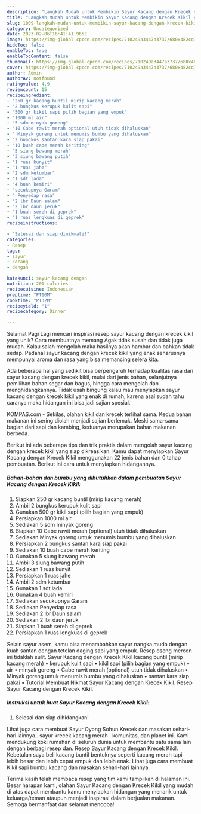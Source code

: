 ```yaml
---
description: "Langkah Mudah untuk Membikin Sayur Kacang dengan Krecek Kikil yang Lezat Sekali, Enak"
title: "Langkah Mudah untuk Membikin Sayur Kacang dengan Krecek Kikil yang Lezat Sekali, Enak"
slug: 1009-langkah-mudah-untuk-membikin-sayur-kacang-dengan-krecek-kikil-yang-lezat-sekali-enak
category: Uncategorized
date: 2023-02-06T16:41:41.965Z
image: https://img-global.cpcdn.com/recipes/710249a3447a3737/680x482cq70/sayur-kacang-dengan-krecek-kikil-foto-resep-utama.jpg
hideToc: false
enableToc: true
enableTocContent: false
thumbnail: https://img-global.cpcdn.com/recipes/710249a3447a3737/680x482cq70/sayur-kacang-dengan-krecek-kikil-foto-resep-utama.jpg
cover: https://img-global.cpcdn.com/recipes/710249a3447a3737/680x482cq70/sayur-kacang-dengan-krecek-kikil-foto-resep-utama.jpg
author: Admin
authorAv: notfound
ratingvalue: 4.9
reviewcount: 15
recipeingredient:
- "250 gr kacang buntil mirip kacang merah"
- "2 bungkus kerupuk kulit sapi"
- "500 gr kikil sapi pilih bagian yang empuk"
- "1000 ml air"
- "5 sdm minyak goreng"
- "10 Cabe rawit merah optional utuh tidak dihaluskan"
- " Minyak goreng untuk menumis bumbu yang dihaluskan"
- "2 bungkus santan kara siap pakai"
- "10 buah cabe merah keriting"
- "5 siung bawang merah"
- "3 siung bawang putih"
- "1 ruas kunyit"
- "1 ruas jahe"
- "2 sdm ketumbar"
- "1 sdt lada"
- "4 buah kemiri"
- "secukupnya Garam"
- " Penyedap rasa"
- "2 lbr Daun salam"
- "2 lbr daun jeruk"
- "1 buah sereh di geprek"
- "1 ruas lengkuas di geprek"
recipeinstructions:

- "Selesai dan siap dinikmati!"
categories:
- Resep
tags:
- sayur
- kacang
- dengan

katakunci: sayur kacang dengan 
nutrition: 201 calories
recipecuisine: Indonesian
preptime: "PT10M"
cooktime: "PT32M"
recipeyield: "1"
recipecategory: Dinner

---
```



Selamat Pagi Lagi mencari inspirasi resep sayur kacang dengan krecek kikil yang unik? Cara membuatnya memang Agak tidak susah dan tidak juga mudah. Kalau salah mengolah maka hasilnya akan hambar dan bahkan tidak sedap. Padahal sayur kacang dengan krecek kikil yang enak seharusnya mempunyai aroma dan rasa yang bisa memancing selera kita.


Ada beberapa hal yang sedikit bisa berpengaruh terhadap kualitas rasa dari sayur kacang dengan krecek kikil, mulai dari jenis bahan, selanjutnya pemilihan bahan segar dan bagus, hingga cara mengolah dan menghidangkannya. Tidak usah bingung kalau mau menyiapkan sayur kacang dengan krecek kikil yang enak di rumah, karena asal sudah tahu caranya maka hidangan ini bisa jadi sajian spesial.

KOMPAS.com - Sekilas, olahan kikil dan krecek terlihat sama. Kedua bahan makanan ini sering diolah menjadi sajian berlemak. Meski sama-sama bagian dari sapi dan kambing, keduanya merupakan bahan makanan berbeda.


Berikut ini ada beberapa tips dan trik praktis dalam mengolah sayur kacang dengan krecek kikil yang siap dikreasikan. Kamu dapat menyiapkan Sayur Kacang dengan Krecek Kikil menggunakan 22 jenis bahan dan 0 tahap pembuatan. Berikut ini cara untuk menyiapkan hidangannya.

<!--inarticleads1-->

##### Bahan-bahan dan bumbu yang dibutuhkan dalam pembuatan Sayur Kacang dengan Krecek Kikil:

1. Siapkan 250 gr kacang buntil (mirip kacang merah)
1. Ambil 2 bungkus kerupuk kulit sapi
1. Gunakan 500 gr kikil sapi (pilih bagian yang empuk)
1. Persiapkan 1000 ml air
1. Sediakan 5 sdm minyak goreng
1. Siapkan 10 Cabe rawit merah (optional) utuh tidak dihaluskan
1. Sediakan  Minyak goreng untuk menumis bumbu yang dihaluskan
1. Persiapkan 2 bungkus santan kara siap pakai
1. Sediakan 10 buah cabe merah keriting
1. Gunakan 5 siung bawang merah
1. Ambil 3 siung bawang putih
1. Sediakan 1 ruas kunyit
1. Persiapkan 1 ruas jahe
1. Ambil 2 sdm ketumbar
1. Gunakan 1 sdt lada
1. Gunakan 4 buah kemiri
1. Sediakan secukupnya Garam
1. Sediakan  Penyedap rasa
1. Sediakan 2 lbr Daun salam
1. Sediakan 2 lbr daun jeruk
1. Siapkan 1 buah sereh di geprek
1. Persiapkan 1 ruas lengkuas di geprek


Selain sayur asem, kamu bisa menambahkan sayur nangka muda dengan kuah santan dengan tetelan daging sapi yang empuk. Resep oseng mercon ini tidaklah sulit. Sayur Kacang dengan Krecek Kikil kacang buntil (mirip kacang merah) • kerupuk kulit sapi • kikil sapi (pilih bagian yang empuk) • air • minyak goreng • Cabe rawit merah (optional) utuh tidak dihaluskan • Minyak goreng untuk menumis bumbu yang dihaluskan • santan kara siap pakai • Tutorial Membuat Nikmat Sayur Kacang dengan Krecek Kikil. Resep Sayur Kacang dengan Krecek Kikil. 

<!--inarticleads2-->

##### Instruksi untuk buat Sayur Kacang dengan Krecek Kikil:


1. Selesai dan siap dihidangkan!

Lihat juga cara membuat Sayur Oyong Sohun Krecek dan masakan sehari-hari lainnya.. sayur krecek kacang merah . komunitas, dan planet ini. Kami mendukung koki rumahan di seluruh dunia untuk membantu satu sama lain dengan berbagi resep dan. Resep Sayur Kacang dengan Krecek Kikil. Kebetulan saya beli kacang buntil bentuknya seperti kacang merah tapi lebih besar dan lebih cepat empuk dan lebih enak. Lihat juga cara membuat Kikil sapi bumbu kacang dan masakan sehari-hari lainnya. 

Terima kasih telah membaca resep yang tim kami tampilkan di halaman ini. Besar harapan kami, olahan Sayur Kacang dengan Krecek Kikil yang mudah di atas dapat membantu kamu menyiapkan hidangan yang menarik untuk keluarga/teman ataupun menjadi inspirasi dalam berjualan makanan. Semoga bermanfaat dan selamat mencoba!
